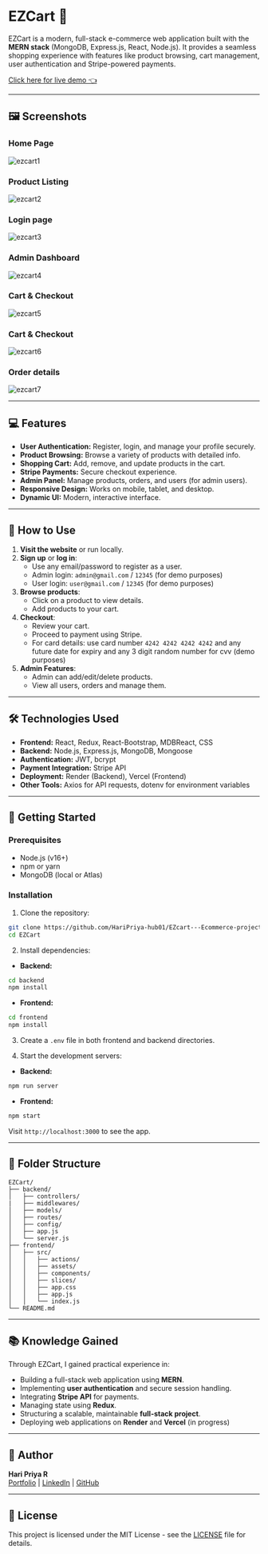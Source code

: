 # EZCart 🛒

EZCart is a modern, full-stack e-commerce web application built with the **MERN stack** (MongoDB, Express.js, React, Node.js). It provides a seamless shopping experience with features like product browsing, cart management, user authentication and Stripe-powered payments.

[ Click here for live demo 👈 ](https://ezcart-frontend.vercel.app/)

---


## 🖼️ Screenshots

### Home Page

![ezcart1](https://github.com/user-attachments/assets/593ef043-ae79-476d-899f-764336443cfe)


### Product Listing

![ezcart2](https://github.com/user-attachments/assets/d4927dc0-c0a3-4732-9c68-93a47c8daef2)


### Login page
![ezcart3](https://github.com/user-attachments/assets/ab0b7e03-c740-43bf-9968-b85f792f7359)


### Admin Dashboard
![ezcart4](https://github.com/user-attachments/assets/f2033d57-9c30-47ba-8f3f-6008108b7a9b)



### Cart & Checkout
![ezcart5](https://github.com/user-attachments/assets/46a96dc0-a978-4d8f-b64b-f94092ba06dd)



### Cart & Checkout
![ezcart6](https://github.com/user-attachments/assets/4a1cda8a-ecbb-4aa9-90bf-e0fc544b6dbd)



### Order details
![ezcart7](https://github.com/user-attachments/assets/5ad2a6c0-e6ea-4b32-b87d-92e14b67bf6a)

---

## 💻 Features

- **User Authentication:** Register, login, and manage your profile securely.
- **Product Browsing:** Browse a variety of products with detailed info.
- **Shopping Cart:** Add, remove, and update products in the cart.
- **Stripe Payments:** Secure checkout experience.
- **Admin Panel:** Manage products, orders, and users (for admin users).
- **Responsive Design:** Works on mobile, tablet, and desktop.
- **Dynamic UI:** Modern, interactive interface.

---

## 📝 How to Use

1. **Visit the website** or run locally.
2. **Sign up** or **log in**:
   - Use any email/password to register as a user.
   - Admin login: `admin@gmail.com` / `12345` (for demo purposes)
   - User login: `user@gmail.com` / `12345` (for demo purposes)
3. **Browse products**:
   - Click on a product to view details.
   - Add products to your cart.
4. **Checkout**:
   - Review your cart.
   - Proceed to payment using Stripe.
   - For card details: use card number `4242 4242 4242 4242` and any future date for expiry and any 3 digit random number for cvv (demo purposes)
5. **Admin Features**:
   - Admin can add/edit/delete products.
   - View all users, orders and manage them.

---

## 🛠️ Technologies Used

- **Frontend:** React, Redux, React-Bootstrap, MDBReact, CSS
- **Backend:** Node.js, Express.js, MongoDB, Mongoose
- **Authentication:** JWT, bcrypt
- **Payment Integration:** Stripe API
- **Deployment:** Render (Backend), Vercel (Frontend)
- **Other Tools:** Axios for API requests, dotenv for environment variables

---

## 🚀 Getting Started

### Prerequisites

- Node.js (v16+)
- npm or yarn
- MongoDB (local or Atlas)

### Installation

1. Clone the repository:

```bash
git clone https://github.com/HariPriya-hub01/EZcart---Ecommerce-project.git
cd EZCart
```

2. Install dependencies:

- **Backend:**

```bash
cd backend
npm install
```

- **Frontend:**

```bash
cd frontend
npm install
```

3. Create a `.env` file in both frontend and backend directories.

4. Start the development servers:

- **Backend:**

```bash
npm run server
```

- **Frontend:**

```bash
npm start
```

Visit `http://localhost:3000` to see the app.

---

## 📂 Folder Structure

```
EZCart/
├── backend/
│   ├── controllers/
|   ├── middlewares/
│   ├── models/
│   ├── routes/
│   ├── config/
│   ├── app.js
│   └── server.js
├── frontend/
│   ├── src/
│   │   ├── actions/
│   │   ├── assets/
│   │   ├── components/
│   │   ├── slices/
│   │   ├── app.css
│   │   ├── app.js
│   │   └── index.js
└── README.md
```

---

## 📚 Knowledge Gained

Through EZCart, I gained practical experience in:

- Building a full-stack web application using **MERN**.
- Implementing **user authentication** and secure session handling.
- Integrating **Stripe API** for payments.
- Managing state using **Redux**.
- Structuring a scalable, maintainable **full-stack project**.
- Deploying web applications on **Render** and **Vercel** (in progress)

---

## 👤 Author

**Hari Priya R**\
[Portfolio](https://hari-priya-portfolio.vercel.app/) | [LinkedIn](https://www.linkedin.com/in/haripriyaradhakrishnan/) | [GitHub](https://github.com/HariPriya-hub01)

---

## 📄 License

This project is licensed under the MIT License - see the [LICENSE](LICENSE) file for details.
